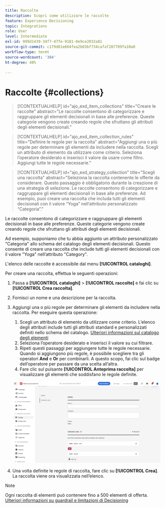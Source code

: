 ```yaml
---
title: Raccolte
description: Scopri come utilizzare le raccolte
feature: Experience Decisioning
topic: Integrations
role: User
level: Intermediate
exl-id: 099d1439-34f7-47fe-9181-0e9ce2032a01
source-git-commit: c179d81e664fea2b03bf734cafaf287709fa10a0
workflow-type: tm+mt
source-wordcount: '384'
ht-degree: 48%

---
```


# Raccolte {#collections}

>[!CONTEXTUALHELP]
>id="ajo_exd_item_collections"
>title="Creare le raccolte"
>abstract="Le raccolte consentono di categorizzare e raggruppare gli elementi decisionali in base alle preferenze. Queste categorie vengono create creando regole che sfruttano gli attributi degli elementi decisionali."

>[!CONTEXTUALHELP]
>id="ajo_exd_item_collection_rules"
>title="Definire le regole per la raccolta"
>abstract="Aggiungi una o più regole per determinare gli elementi da includere nella raccolta. Scegli un attributo di elemento da utilizzare come criterio. Seleziona l’operatore desiderato e inserisci il valore da usare come filtro. Aggiungi tutte le regole necessarie."

>[!CONTEXTUALHELP]
>id="ajo_exd_strategy_collection"
>title="Scegli una raccolta"
>abstract="Seleziona la raccolta contenente le offerte da considerare. Questo passaggio è obbligatorio durante la creazione di una strategia di selezione. Le raccolte consentono di categorizzare e raggruppare gli elementi decisionali in base alle preferenze. Ad esempio, puoi creare una raccolta che includa tutti gli elementi decisionali con il valore “Yoga” nell’attributo personalizzato “Categoria”."

Le raccolte consentono di categorizzare e raggruppare gli elementi decisionali in base alle preferenze. Queste categorie vengono create creando regole che sfruttano gli attributi degli elementi decisionali.

Ad esempio, supponiamo che tu abbia aggiunto un attributo personalizzato &quot;Categoria&quot; allo schema del catalogo degli elementi decisionali. Questo consente di creare una raccolta che include tutti gli elementi decisionali con il valore &quot;Yoga&quot; nell’attributo &quot;Category&quot;.

L&#39;elenco delle raccolte è accessibile dal menu **[!UICONTROL cataloghi]**.

Per creare una raccolta, effettua le seguenti operazioni:

1. Passa a **[!UICONTROL cataloghi]** > **[!UICONTROL raccolte]** e fai clic su **[!UICONTROL Crea raccolta]**.
1. Fornisci un nome e una descrizione per la raccolta.
1. Aggiungi una o più regole per determinare gli elementi da includere nella raccolta. Per eseguire questa operazione:

   1. Scegli un attributo di elemento da utilizzare come criterio. L’elenco degli attributi include tutti gli attributi standard e personalizzati definiti nello schema del catalogo. [Ulteriori informazioni sul catalogo degli elementi](catalogs.md)
   1. Seleziona l’operatore desiderato e inserisci il valore su cui filtrare.
   1. Ripeti questi passaggi per aggiungere tutte le regole necessarie. Quando si aggiungono più regole, è possibile scegliere tra gli operatori **And** e **Or** per combinarli. A questo scopo, fai clic sul badge dell’operatore per passare da una scelta all’altra.
   1. Fare clic sul pulsante **[!UICONTROL Anteprima raccolta]** per visualizzare gli elementi che soddisfano le regole definite.

   ![](assets/collection-create.png)

1. Una volta definite le regole di raccolta, fare clic su **[!UICONTROL Crea]**. La raccolta viene ora visualizzata nell’elenco.

>[!NOTE]
>
>Ogni raccolta di elementi può contenere fino a 500 elementi di offerta. [Ulteriori informazioni su guardrail e limitazioni di Decisioning](gs-experience-decisioning.md#guardrails)
